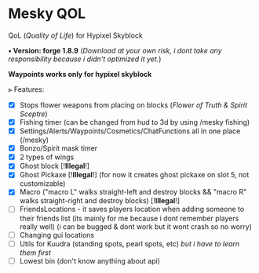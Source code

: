 # Mesky QOL
QoL (*Quality of Life*) for Hypixel Skyblock

**• Version: forge 1.8.9**
(*Download at your own risk, i dont take any responsibility because i didn't optimized it yet.*)

**Waypoints works only for hypixel skyblock**

⪢ Features: 
- [x] Stops flower weapons from placing on blocks (*Flower of Truth & Spirit Sceptre*)
- [x] Fishing timer (can be changed from hud to 3d by using /mesky fishing)
- [x] Settings/Alerts/Waypoints/Cosmetics/ChatFunctions all in one place (/mesky)
- [x] Bonzo/Spirit mask timer
- [x] 2 types of wings
- [x] Ghost block [!**Illegal**!]
- [x] Ghost Pickaxe [!**Illegal**!] (for now it creates ghost pickaxe on slot 5, not customizable)
- [x] Macro ("macro L" walks straight-left and destroy blocks && "macro R" walks straight-right and destroy blocks) [!**Illegal**!]
- [ ] FriendsLocations - it saves players location when adding someone to their friends list (its mainly for me because i dont remember players really well) (i can be bugged & dont work but it wont crash so no worry)
- [ ] Changing gui locations
- [ ] Utils for Kuudra (standing spots, pearl spots, etc) *but i have to learn them first*
- [ ] Lowest bin (don't know anything about api)

